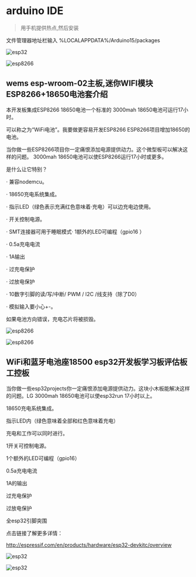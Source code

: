 # arduino IDE

> 用手机提供热点,然后安装

文件管理器地址栏输入 %LOCALAPPDATA%/Arduino15/packages

![esp32](image.png)

![esp8266](image-1.png)

## wems esp-wroom-02主板,迷你WIFI模块 ESP8266+18650电池套介绍

本开发板集成ESP8266 18650电池一个标准的 3000mah 18650电池可运行17小时。

可以称之为“WiFi电池”。我要做更容易开发ESP8266 ESP8266项目增加18650的电池。

当你做一些ESP8266项目你一定痛恨添加电源提供动力。这个微型板可以解决这样的问题。 3000mah 18650电池可以使ESP8266运行17小时或更多。

是什么让它特别？

· 兼容nodemcu。

· 18650充电系统集成。

· 指示LED（绿色表示充满红色意味着·充电）可以边充电边使用。

· 开关控制电源。

· SMT连接器可用于睡眠模式· 1额外的LED可编程（gpio16 ）

· 0.5a充电电流

· 1A输出

· 过充电保护

· 过放电保护

· 10数字引脚的读/写/中断/ PWM / I2C /线支持（除了D0）

· 模拟输入要小心+-。

如果电池方向错误，充电芯片将被损毁。

![esp8266](esp8266_01.jpg)

![esp8266](esp8266_02.jpg)

## WiFi和蓝牙电池座18500 esp32开发板学习板评估板工控板

当你做一些esp32projects你一定痛恨添加电源提供动力。这块小木板能解决这样的问题。LG 3000mah 18650电池可以使esp32run 17小时以上。

18650充电系统集成。

指示LED内（绿色意味着全部和红色意味着充电）

充电和工作可以同时进行。

1开关可控制电源。

1个额外的LED可编程（gpio16）

0.5a充电电流

1A的输出

过充电保护

过放电保护

全esp32引脚突围

点击链接了解更多详情：

http://espressif.com/en/products/hardware/esp32-devkitc/overview

![esp32](esp32_01.jpg)

![esp32](esp32_02.jpg)